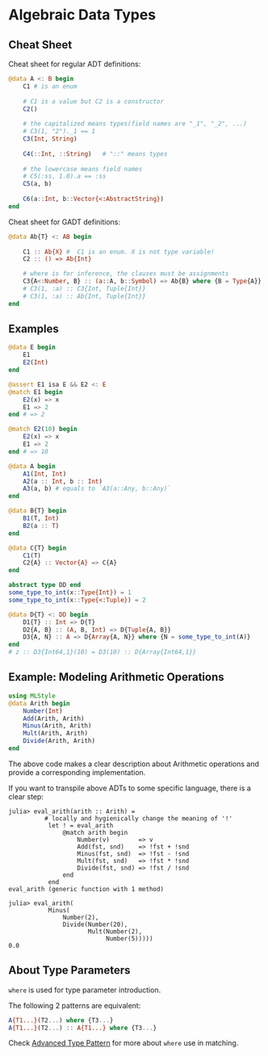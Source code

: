 Algebraic Data Types
==============================


Cheat Sheet 
-----------------

Cheat sheet for regular ADT definitions:

```julia
@data A <: B begin
    C1 # is an enum
    
    # C1 is a value but C2 is a constructor
    C2()
    
    # the capitalized means types(field names are "_1", "_2", ...)
    # C3(1, "2")._1 == 1
    C3(Int, String)
  
    C4(::Int, ::String)   # "::" means types
    
    # the lowercase means field names
    # C5(:ss, 1.0).a == :ss
    C5(a, b)
    
    C6(a::Int, b::Vector{<:AbstractString})
end
```

Cheat sheet for GADT definitions:

```julia
@data Ab{T} <: AB begin
    
    C1 :: Ab{X} #  C1 is an enum. X is not type variable!
    C2 :: () => Ab{Int}

    # where is for inference, the clauses must be assignments
    C3{A<:Number, B} :: (a::A, b::Symbol) => Ab{B} where {B = Type{A}}
    # C3(1, :a) :: C3{Int, Tuple{Int}}
    # C3(1, :a) :: Ab{Int, Tuple{Int}}
end
```

Examples
-------------------------

```julia
@data E begin
    E1
    E2(Int)
end

@assert E1 isa E && E2 <: E
@match E1 begin
    E2(x) => x
    E1 => 2
end # => 2

@match E2(10) begin
    E2(x) => x
    E1 => 2
end # => 10

@data A begin
    A1(Int, Int)
    A2(a :: Int, b :: Int)
    A3(a, b) # equals to `A3(a::Any, b::Any)`
end

@data B{T} begin
    B1(T, Int)
    B2(a :: T)
end

@data C{T} begin
    C1(T)
    C2{A} :: Vector{A} => C{A}
end

abstract type DD end
some_type_to_int(x::Type{Int}) = 1
some_type_to_int(x::Type{<:Tuple}) = 2

@data D{T} <: DD begin
    D1{T} :: Int => D{T}
    D2{A, B} :: (A, B, Int) => D{Tuple{A, B}}
    D3{A, N} :: A => D{Array{A, N}} where {N = some_type_to_int(A)}
end
# z :: D3{Int64,1}(10) = D3(10) :: D{Array{Int64,1}}
```

Example: Modeling Arithmetic Operations
----------------------------------------------

```julia
using MLStyle
@data Arith begin
    Number(Int)
    Add(Arith, Arith)
    Minus(Arith, Arith)
    Mult(Arith, Arith)
    Divide(Arith, Arith)
end
```

The above code makes a clear description about Arithmetic operations and provide a corresponding implementation.

If you want to transpile above ADTs to some specific language, there is a clear step:

```julia-console
julia> eval_arith(arith :: Arith) =
          # locally and hygienically change the meaning of '!'
           let ! = eval_arith
               @match arith begin
                   Number(v)        => v
                   Add(fst, snd)    => !fst + !snd
                   Minus(fst, snd)  => !fst - !snd
                   Mult(fst, snd)   => !fst * !snd
                   Divide(fst, snd) => !fst / !snd
               end
           end
eval_arith (generic function with 1 method)

julia> eval_arith(
           Minus(
               Number(2),
               Divide(Number(20),
                      Mult(Number(2),
                           Number(5)))))
0.0
```

About Type Parameters
----------------------------------------------------

`where` is used for type parameter introduction.

The following 2 patterns are equivalent:
```julia
A{T1...}(T2...) where {T3...}
A{T1...}(T2...) :: A{T1...} where {T3...}
```

Check [Advanced Type Pattern](https://thautwarm.github.io/MLStyle.jl/latest/syntax/pattern/#Advanced-Type-Pattern-1) for more about `where` use in matching.
